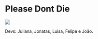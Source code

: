 # Please Dont Die

<a href="https://zenhub.com"><img src="https://raw.githubusercontent.com/ZenHubIO/support/master/zenhub-badge.png"></a>

Devs: Juliana, Jonatas, Luisa, Felipe e João.
